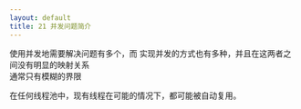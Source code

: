 ```yaml
---
layout: default
title: 21 并发问题简介
---
```


使用并发地需要解决问题有多个，而 实现并发的方式也有多种，并且在这两者之间没有明显的映射关系  
通常只有模糊的界限

在任何线程池中，现有线程在可能的情况下，都可能被自动复用。

